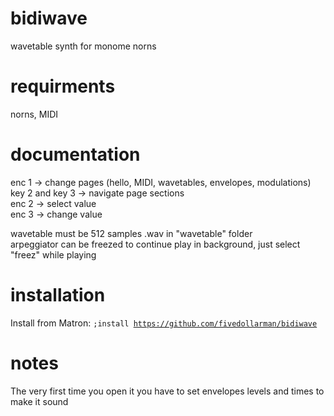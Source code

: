 # bidiwave
wavetable synth for monome norns

# requirments
norns, MIDI

# documentation
enc 1 -> change pages (hello, MIDI, wavetables, envelopes, modulations)<br>
key 2 and key 3 -> navigate page sections <br>
enc 2 -> select value <br>
enc 3 -> change value <br>

wavetable must be 512 samples .wav in "wavetable" folder<br>
arpeggiator can be freezed to continue play in background, just select "freez" while playing

# installation
Install from Matron: <code>;install https://github.com/fivedollarman/bidiwave</code>

# notes
The very first time you open it you have to set envelopes levels and times to make it sound


